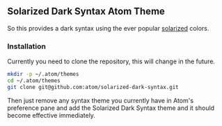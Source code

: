 ## Solarized Dark Syntax Atom Theme

So this provides a dark syntax using the ever popular [solarized] colors.

### Installation

Currently you need to clone the repository, this will change in the future.

```bash
mkdir -p ~/.atom/themes
cd ~/.atom/themes
git clone git@github.com:atom/solarized-dark-syntax.git
```

Then just remove any syntax theme you currently have in Atom's preference pane
and add the Solarized Dark Syntax theme and it should become effective
immediately.

[solarized]: http://ethanschoonover.com/solarized

